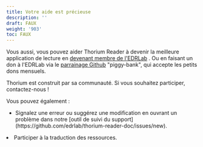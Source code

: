 ```yaml
---
title: Votre aide est précieuse
description: ''
draft: FAUX
weight: '903'
toc: FAUX
---
```


 <p>   Vous aussi, vous pouvez aider Thorium Reader à devenir la meilleure application de lecture en <a href="https://www.edrlab.org/become-a-member/">devenant membre de l'EDRLab</a> . Ou en faisant un don à l'EDRLab via le <a href="https://github.com/sponsors/edrlab">parrainage Github</a> "piggy-bank", qui accepte les petits dons mensuels.  </p>

 <p>  Thorium est construit par sa communauté. Si vous souhaitez participer, contactez-nous !  </p>

 <p>Vous pouvez également :   </p>
<ul>
 <li>Signalez une erreur ou suggérez une modification en ouvrant un problème dans notre [outil de suivi du support](https://github.com/edrlab/thorium-reader-doc/issues/new).  </li>
</ul>

 <li>Participer à la traduction des ressources.</li>

 

